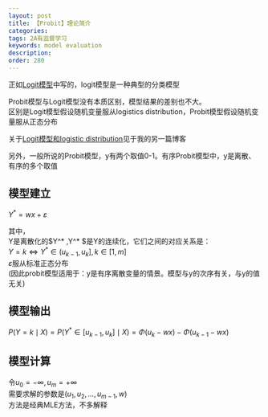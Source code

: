 ```yaml
---
layout: post
title: 【Probit】理论简介
categories:
tags: 2A有监督学习
keywords: model evaluation
description:
order: 280
---
```

正如[Logit模型](http://www.guofei.site/2017/05/07/LogisticRegression.html)中写的，logit模型是一种典型的分类模型  


Probit模型与Logit模型没有本质区别，模型结果的差别也不大。  
区别是Logit模型假设随机变量服从logistics distribution，Probit模型假设随机变量服从正态分布  

关于[Logit模型和logistic distribution](http://www.guofei.site/2017/05/07/LogisticRegression.html)见于我的另一篇博客  

另外，一般所说的Probit模型，y有两个取值0-1。有序Probit模型中，y是离散、有序的多个取值  

## 模型建立

$Y^* =wx+\varepsilon$  

其中，  
Y是离散化的$Y^* $,$Y^* $是Y的连续化，它们之间的对应关系是：  
$Y=k \Longleftrightarrow Y^* \in (u_{k-1},u_k],k\in [1,m]$  
$\varepsilon$服从标准正态分布  
(因此probit模型适用于：y是有序离散变量的情景。模型与y的次序有关，与y的值无关)  

## 模型输出
$P(Y=k \mid X)=P(Y^* \in [u_{k-1},u_k] \mid X)=\Phi(u_k-wx)-\Phi (u_{k-1}-wx)$


## 模型计算

令$u_0=-\infty,u_m=+\infty$  
需要求解的参数是$(u_1,u_2,...,u_{m-1},w)$  
方法是经典MLE方法，不多解释  
